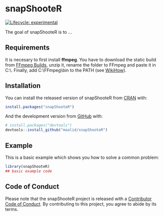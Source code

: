 
<!-- README.md is generated from README.Rmd. Please edit that file -->

# snapShooteR

<!-- badges: start -->

[![Lifecycle:
experimental](https://img.shields.io/badge/lifecycle-experimental-orange.svg)](https://www.tidyverse.org/lifecycle/#experimental)
<!-- badges: end -->

The goal of snapShooteR is to …

## Requirements

It is necesary to first install **ffmpeg**. You have to download the
static build from [FFmpeg Builds](https://ffmpeg.zeranoe.com/builds/),
unzip it, rename the folder to FFmpeg and paste it in C:\\. Finally, add
C:\\FFmpeg\\bin to the PATH (see
[WikiHow](https://es.wikihow.com/instalar-FFmpeg-en-Windows)).

## Installation

You can install the released version of snapShooteR from
[CRAN](https://CRAN.R-project.org) with:

``` r
install.packages("snapShooteR")
```

And the development version from [GitHub](https://github.com/) with:

``` r
# install.packages("devtools")
devtools::install_github("maalid/snapShooteR")
```

## Example

This is a basic example which shows you how to solve a common problem:

``` r
library(snapShooteR)
## basic example code
```

## Code of Conduct

Please note that the snapShooteR project is released with a [Contributor
Code of
Conduct](https://contributor-covenant.org/version/2/0/CODE_OF_CONDUCT.html).
By contributing to this project, you agree to abide by its terms.
